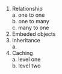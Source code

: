 1. Relationship  
    a. one to one  
    b. one to many  
    c. many to one  
2. Embeded objects  
3. Inheritance  
    a.
4. Caching  
    a. level one  
    b. level two  
